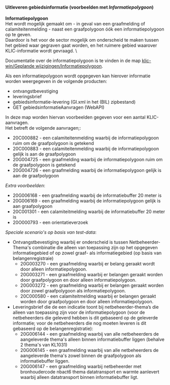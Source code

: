 #### Uitleveren gebiedsinformatie (voorbeelden met _Informatiepolygoon_)

**Informatiepolygoon**  \
Het wordt mogelijk gemaakt om - in geval van een graafmelding of calamiteitenmelding - naast een graafpolygoon óók een informatiepolygoon op te geven.  \
Daardoor is het voor de sector mogelijk om onderscheid te maken tussen het gebied waar gegraven gaat worden, en het ruimere gebied waarover KLIC-informatie wordt gevraagd.  \

Documentatie over de informatiepolygoon is te vinden in de map [klic-win/Geplande wijzigingen/Informatiepolygoon](https://github.com/kadaster/klic-win/tree/master/Geplande%20wijzigingen/Informatiepolygoon).

Als een informatiepolygoon wordt opgegeven kan hierover informatie worden weergegeven in de volgende producten:
- ontvangstbevestiging
- leveringsbrief
- gebiedsinformatie-levering (GI.xml in het (BIL) zipbestand)
- GET gebiedsinformatieAanvragen (WebAPI)

In deze map worden hiervan voorbeelden gegeven voor een aantal KLIC-aanvragen.  \
Het betreft de volgende aanvragen;:
- 20C000882 - een calamiteitenmelding waarbij de informatiepolygoon ruim om de graafpolygoon is getekend
- 20C000883 - een calamiteitenmelding waarbij de informatiepolygoon gelijk is aan de graafpolygoon
- 20G004725 - een graafmelding waarbij de informatiepolygoon ruim om de graafpolygoon is getekend
- 20G004726 - een graafmelding waarbij de informatiepolygoon gelijk is aan de graafpolygoon


*Extra voorbeelden*:
- 20G006168 - een graafmelding waarbij de informatiebuffer 20 meter is
- 20G006169 - een graafmelding waarbij de informatiepolygoon gelijk is aan graafpolygoon
- 20C001301 - een calamiteitmelding waarbij de informatiebuffer 20 meter is
- 20O000793 - een orientatieverzoek

*Speciale scenario's op basis van test-data*:
- Ontvangstbevestiging waarbij er onderscheid is tussen Netbeheerder-Thema's combinatie die alleen van toepassing zijn op het opgegeven informatiegebied of op zowel graaf- als informatiegebied (op basis van belangenregistraie)
  - 20G003270 - een graafmelding waarbij er belang geraakt wordt door alleen informatiepolygoon.
  - 20G003271 - een graafmelding waarbij er belangen geraakt worden door graafpolygoon en door alleen informatiepolygoon.
  - 20G003272 - een graafmelding waarbij er belangen geraakt worden door zowel graafpolygoon als informatiepolygoon.
  - 20C000580 - een calamiteitmelding waarbij er belangen geraakt worden door graafpolygoon en door alleen informatiepolygoon.
- Leveringsbrief die de een indicatie toont bij netbeheerder-thema’s die alleen van toepassing zijn voor de informatiepolygoon (voor de netbeheerders die geleverd hebben is dit gebaseerd op de geleverde informatie; voor de netbeheerders die nog moeten leveren is dit gebaseerd op de belangenregistratie):
  - 20G006144 - een graafmelding waarbij van alle netbeheerders de aangeleverde thema's alleen binnen informatiebuffer liggen (behalve 2 thema's van KL1031)
  - 20G006145 - een graafmelding waarbij van alle netbeheerders de aangeleverde thema's zowel binnen de graafpolygoon als informatiebuffer liggen.
  - 20G006147 - een graafmelding waarbij netbeheerder met bronhoudercode nbact6 thema datatransport en warmte aanlevert waarbij alleen datatransport binnen informatiebuffer ligt.

